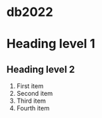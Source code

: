 # db2022

# Heading level 1

## Heading level 2

1. First item
2. Second item
3. Third item
4. Fourth item

